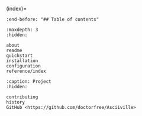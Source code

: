 (index)=

```{include} ../README.md
:end-before: "## Table of contents"
```

```{toctree}
:maxdepth: 3
:hidden:

about
readme
quickstart
installation
configuration
reference/index
```

```{toctree}
:caption: Project
:hidden:

contributing
history
GitHub <https://github.com/doctorfree/Asciiville>
```
